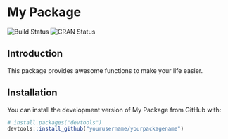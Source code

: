 # My Package

![Build Status](https://github.com/yourusername/yourpackagename/actions/workflows/R-CMD-check.yaml/badge.svg)
![CRAN Status](https://www.r-pkg.org/badges/version/yourpackagename)

## Introduction

This package provides awesome functions to make your life easier.

## Installation

You can install the development version of My Package from GitHub with:

```r
# install.packages("devtools")
devtools::install_github("yourusername/yourpackagename")
